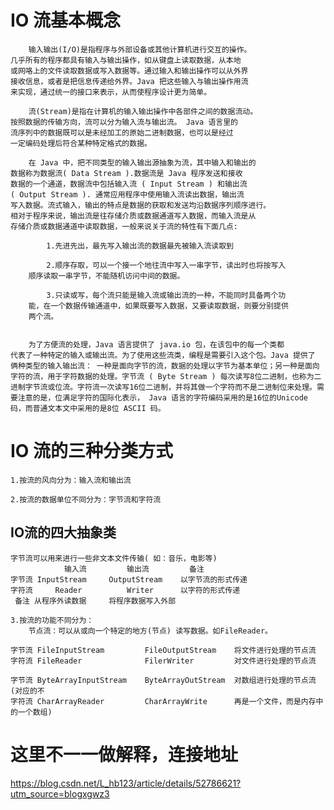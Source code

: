 #  IO 流基本概念 # 

		输入输出(I/O)是指程序与外部设备或其他计算机进行交互的操作。
	几乎所有的程序都具有输入与输出操作，如从键盘上读取数据，从本地
	或网咯上的文件读取数据或写入数据等。通过输入和输出操作可以从外界
	接收信息，或者是把信息传递给外界。Java 把这些输入与输出操作用流
	来实现，通过统一的接口来表示，从而使程序设计更为简单。

		流(Stream)是指在计算机的输入输出操作中各部件之间的数据流动。
	按照数据的传输方向，流可以分为输入流与输出流。 Java 语言里的
	流序列中的数据既可以是未经加工的原始二进制数据，也可以是经过
	一定编码处理后符合某种特定格式的数据。

		在 Java 中，把不同类型的输入输出源抽象为流，其中输入和输出的
	数据称为数据流( Data Stream ).数据流是 Java 程序发送和接收
	数据的一个通道，数据流中包括输入流 ( Input Stream ) 和输出流
	( Output Stream ). 通常应用程序中使用输入流读出数据，输出流
	写入数据。流式输入，输出的特点是数据的获取和发送均沿数据序列顺序进行。
	相对于程序来说，输出流是往存储介质或数据通道写入数据，而输入流是从
	存储介质或数据通道中读取数据，一般来说关于流的特性有下面几点:
		
			1.先进先出，最先写入输出流的数据最先被输入流读取到

			2.顺序存取，可以一个接一个地往流中写入一串字节，读出时也将按写入
		顺序读取一串字节，不能随机访问中间的数据。

			3.只读或写，每个流只能是输入流或输出流的一种，不能同时具备两个功
		能，在一个数据传输通道中，如果既要写入数据，又要读取数据，则要分别提供
		两个流。
		

		为了方便流的处理，Java 语言提供了 java.io 包，在该包中的每一个类都
	代表了一种特定的输入或输出流。为了使用这些流类，编程是需要引入这个包。Java 提供了
	俩种类型的输入输出流： 一种是面向字节的流，数据的处理以字节为基本单位；另一种是面向字符的流，用于字符数据的处理。字节流 ( Byte Stream ) 每次读写8位二进制，也称为二进制字节流或位流。字符流一次读写16位二进制，并将其做一个字符而不是二进制位来处理。需要注意的是，位满足字符的国际化表示， Java 语言的字符编码采用的是16位的Unicode 码，而普通文本文中采用的是8位 ASCII 码。


# IO 流的三种分类方式 #

	1.按流的风向分为：输入流和输出流

	2.按流的数据单位不同分为：字节流和字符流

## IO流的四大抽象类 ##
	字节流可以用来进行一些非文本文件传输( 如：音乐，电影等)
				输入流			输出流			备注
	字节流	InputStream		OutputStream	以字节流的形式传递
	字符流		Reader			Writer		以字符的形式传递
	 备注	从程序外读数据		将程序数据写入外部

	3.按流的功能不同分为：
		节点流：可以从或向一个特定的地方(节点) 读写数据。如FileReader。

	字节流	FileInputStream			FileOutputStream	将文件进行处理的节点流
	字符流	FileReader				FilerWriter			对文件进行处理的节点流

	字节流	ByteArrayInputStream	ByteArrayOutStream	对数组进行处理的节点流(对应的不
	字符流	CharArrayReader			CharArrayWrite		再是一个文件，而是内存中的一个数组)

# 这里不一一做解释，连接地址 
https://blog.csdn.net/L_hb123/article/details/52786621?utm_source=blogxgwz3